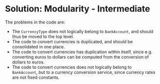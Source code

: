 # Solution: Modularity - Intermediate

The problems in the code are:

- The `CurrencyType` does not logically belong to `BankAccount`, and should thus be moved to the top level.
- The code to convert currencies is duplicated, and should be consolidated in one place.
- The code to convert currencies has duplication within itself, since e.g. converting euros to dollars can be computed from the conversion of dollars to euros.
- The code to convert currencies does not logically belong to `BankAccount`, but to a currency conversion service, since currency rates are not fixed constants.
